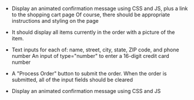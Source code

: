  * Display an animated confirmation message using CSS and JS, plus a link to the shopping cart page
 Of course, there should be appropriate instructions and styling on the page

 * It should display all items currently in the order with a picture of the item.
 * Text inputs for each of: name, street, city, state, ZIP code, and phone number
 An input of type="number" to enter a 16-digit credit card number
 * A "Process Order" button to submit the order. When the order is submitted, all of the input fields should be cleared
 * Display an animated confirmation message using CSS and JS